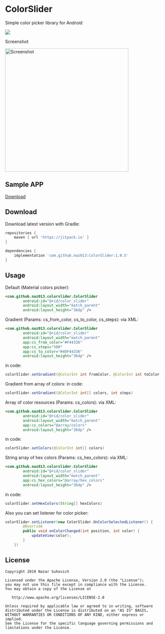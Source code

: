 # ColorSlider
Simple color picker library for Android

[![](https://jitpack.io/v/naz013/ColorSlider.svg)](https://jitpack.io/#naz013/ColorSlider)

Screenshot

<img src="https://github.com/naz013/ColorSlider/raw/master/res/screenshot.png" width="400" alt="Screenshot">

Sample APP
--------
[Download](https://github.com/naz013/ColorSlider/raw/master/app/release/app-release.apk)

<!---[Google Play](https://play.google.com/store/apps/details?id=com.github.naz013.emojirateslider) --->

Download
--------
Download latest version with Gradle:
```groovy
repositories {
    maven { url 'https://jitpack.io' }
}

dependencies {
    implementation 'com.github.naz013:ColorSlider:1.0.5'
}
```

Usage
-----
Default (Material colors picker):
```xml
<com.github.naz013.colorslider.ColorSlider
        android:id="@+id/color_slider"
        android:layout_width="match_parent"
        android:layout_height="36dp" />
```
Gradient (Params: cs_from_color, cs_to_color, cs_steps):
via XML:
```xml
<com.github.naz013.colorslider.ColorSlider
        android:id="@+id/color_slider"
        android:layout_width="match_parent"
        app:cs_from_color="#F44336"
        app:cs_steps="500"
        app:cs_to_color="#40F44336"
        android:layout_height="36dp" />
```
in code:
```java
colorSlider.setGradient(@ColorInt int fromColor, @ColorInt int toColor, int steps)
```

Gradient from array of colors:
in code:
```java
colorSlider.setGradient(@ColorInt int[] colors, int steps)
```


Array of color resources (Params: cs_colors):
via XML:
```xml
<com.github.naz013.colorslider.ColorSlider
        android:id="@+id/color_slider"
        android:layout_width="match_parent"
        app:cs_colors="@array/colors"
        android:layout_height="36dp" />
```
in code:
```java
colorSlider.setColors(@ColorInt int[] colors)
```


String array of hex colors (Params: cs_hex_colors):
via XML:
```xml
<com.github.naz013.colorslider.ColorSlider
        android:id="@+id/color_slider"
        android:layout_width="match_parent"
        app:cs_hex_colors="@array/hex_colors"
        android:layout_height="36dp" />
```
in code:
```java
colorSlider.setHexColors(String[] hexColors)
```

Also you can set listener for color picker:
```java
colorSlider.setListener(new ColorSlider.OnColorSelectedListener() {
        @Override
        public void onColorChanged(int position, int color) {
            updateView(color);
        }
    })
```


License
-------

    Copyright 2019 Nazar Suhovich

    Licensed under the Apache License, Version 2.0 (the "License");
    you may not use this file except in compliance with the License.
    You may obtain a copy of the License at

       http://www.apache.org/licenses/LICENSE-2.0

    Unless required by applicable law or agreed to in writing, software
    distributed under the License is distributed on an "AS IS" BASIS,
    WITHOUT WARRANTIES OR CONDITIONS OF ANY KIND, either express or implied.
    See the License for the specific language governing permissions and
    limitations under the License.
